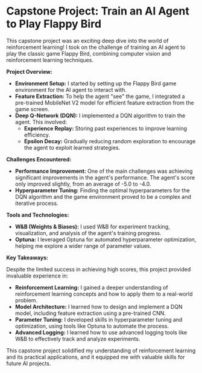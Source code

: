 # Capstone Project: Train an AI Agent to Play Flappy Bird

This capstone project was an exciting deep dive into the world of reinforcement learning! I took on the challenge of training an AI agent to play the classic game Flappy Bird, combining computer vision and reinforcement learning techniques.

**Project Overview:**

* **Environment Setup:** I started by setting up the Flappy Bird game environment for the AI agent to interact with.
* **Feature Extraction:**  To help the agent "see" the game, I integrated a pre-trained MobileNet V2 model for efficient feature extraction from the game screen.
* **Deep Q-Network (DQN):** I implemented a DQN algorithm to train the agent. This involved:
    * **Experience Replay:** Storing past experiences to improve learning efficiency.
    * **Epsilon Decay:** Gradually reducing random exploration to encourage the agent to exploit learned strategies.

**Challenges Encountered:**

* **Performance Improvement:**  One of the main challenges was achieving significant improvements in the agent's performance. The agent's score only improved slightly, from an average of -5.0 to -4.0.
* **Hyperparameter Tuning:** Finding the optimal hyperparameters for the DQN algorithm and the game environment proved to be a complex and iterative process.

**Tools and Technologies:**

* **W&B (Weights & Biases):** I used W&B for experiment tracking, visualization, and analysis of the agent's training progress.
* **Optuna:**  I leveraged Optuna for automated hyperparameter optimization, helping me explore a wider range of parameter values.

**Key Takeaways:**

Despite the limited success in achieving high scores, this project provided invaluable experience in:

* **Reinforcement Learning:** I gained a deeper understanding of reinforcement learning concepts and how to apply them to a real-world problem.
* **Model Architecture:** I learned how to design and implement a DQN model, including feature extraction using a pre-trained CNN.
* **Parameter Tuning:** I developed skills in hyperparameter tuning and optimization, using tools like Optuna to automate the process.
* **Advanced Logging:** I learned how to use advanced logging tools like W&B to effectively track and analyze experiments.

This capstone project solidified my understanding of reinforcement learning and its practical applications, and it equipped me with valuable skills for future AI projects.
